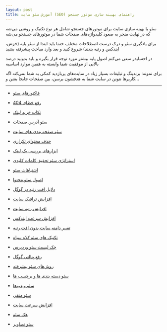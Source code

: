 ```yaml
---
layout: post
title: آموزش سئو سایت (SEO) راهنمای بهینه سازی موتور جستجو
---
```


سئو یا بهینه سازی سایت برای موتورهای جستجو شامل هر نوع تکنیک و روشی می‌شه که در نهایت منجر به صعود کلیدواژه‌های صفحات شما در موتورهای جستجو می‌شه

برای یادگیری سئو و درک درست اصطلاحات مختلف حتما باید ابتدا از سئو پایه (خزش، ایندکس و رتبه بندی) شروع کنید و بعد وارد مباحث پیشرفته بشید

در احسایدر سعی می‌کنم اصول پایه بیشتر مورد توجه قرار بگیره و باید بدونید درصد بالایی از موفقیت شما وابسته به همین موارد اساسیه

برای نمونه: برندینگ و تبلیغات بسیار زیاد در سایت‌های پربازدید کمکی به شما نمی‌کنه اگه کاربرها نتونن در سایت شما به هدفشون برسن، بین صفحات جابجا بشن و...

***

- [فاکتورهای سئو](https://ehsaider.ir/google-ranking-factors)

- [رفع خطای 404](https://ehsaider.ir/404-error)

- [نکات خرید لینک](https://ehsaider.ir/buy-backlinks)

- [سئو آدرس صفحات](https://ehsaider.ir/seo-urls)

- [سئو صفحه بندی های سایت](https://ehsaider.ir/pagination-seo)

- [حذف محتوای تکراری](https://ehsaider.ir/duplicate-content)

- [ابزارهای بررسی بک لینک](https://ehsaider.ir/backlink-checker)

- [استراتژی سئو تحقیق کلمات کلیدی](https://ehsaider.ir/keyword-research)

- [اشتباهات سئو](https://ehsaider.ir/seo-mistakes)

- [اصول سئو محتوا](https://ehsaider.ir/seo-content)

- [دلایل افت رتبه در گوگل](https://ehsaider.ir/ranking-drop)

- [افزایش ترافیک سایت](https://ehsaider.ir/increase-website-traffic)

- [افزایش رتبه سایت](https://ehsaider.ir/improve-google-rankings)

- [افزایش سرعت ایندکس](https://ehsaider.ir/google-index)

- [تغییر دامنه سایت بدون افت رتبه](https://ehsaider.ir/site-url-change)

- [تکنیک های سئو کلاه سیاه](https://ehsaider.ir/black-hat-seo)

- [چک لیست سئو وردپرس](https://ehsaider.ir/seo-checklist)

- [رفع پنالتی گوگل](https://ehsaider.ir/google-penalty)

- [روش‌های سئو پیشرفته](https://ehsaider.ir/advanced-seo)

- [سئو دسته بندی ها و برچسب ها](https://ehsaider.ir/category-seo)

- [سئو ویدیوها](https://ehsaider.ir/video-seo)

- [سئو منفی](https://ehsaider.ir/negative-seo)

- [افزایش سرعت سایت](https://ehsaider.ir/speed-up-website)

- [هک سئو](https://ehsaider.ir/seo-hacks)

- [سئو تصاویر](https://ehsaider.ir/image-seo)
